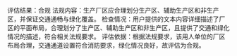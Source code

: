 评估结果：合规
法规内容：生产厂区应合理划分生产区、辅助生产区和非生产区，并保证交通通畅与绿化覆盖。
检查情况：用户提供的文本内容详细描述了厂区的平面布局，合理划分了生产区、辅助生产区和非生产区，且提供了交通和绿化情况的描述，符合相关法规要求。
评估依据：根据法规要求，该用人单位的厂区布局合理，交通通道设置符合消防要求，绿化情况良好，故评估为合规。